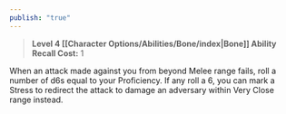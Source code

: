 ```yaml
---
publish: "true"
---
```

> **Level 4 [[Character Options/Abilities/Bone/index|Bone]] Ability**
> **Recall Cost:** 1

When an attack made against you from beyond Melee range fails, roll a number of d6s equal to your Proficiency. If any roll a 6, you can mark a Stress to redirect the attack to damage an adversary within Very Close range instead.

